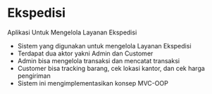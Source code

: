 # Ekspedisi
Aplikasi Untuk Mengelola Layanan Ekspedisi

- Sistem yang digunakan untuk mengelola Layanan Ekspedisi
- Terdapat dua aktor yakni Admin dan Customer
- Admin bisa mengelola transaksi dan mencatat transaksi
- Customer bisa tracking barang, cek lokasi kantor, dan cek harga pengiriman
- Sistem ini mengimplementasikan konsep MVC-OOP
